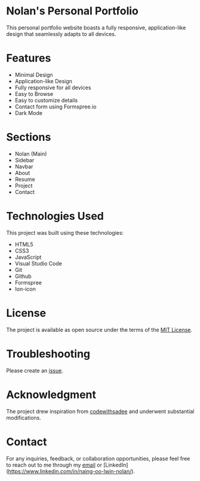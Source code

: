 # Nolan's Personal Portfolio

This personal portfolio website boasts a fully responsive, application-like design that seamlessly adapts to all devices.

# Features

- Minimal Design
- Application-like Design
- Fully responsive for all devices
- Easy to Browse
- Easy to customize details
- Contact form using Formspree.io
- Dark Mode

# Sections

- Nolan (Main)
- Sidebar
- Navbar
- About
- Resume
- Project
- Contact

# Technologies Used

This project was built using these technologies:

- HTML5
- CSS3
- JavaScript
- Visual Studio Code
- Git
- Github
- Formspree
- Ion-icon

# License

The project is available as open source under the terms of the [MIT License](https://github.com/i-am-nolan25/Personal-Portfolio/blob/7debe883a958fa446a23434b655d6d732edb58e6/LICENSE).

# Troubleshooting

Please create an [issue](https://github.com/i-am-nolan25/Personal-Portfolio/issues).

# Acknowledgment

The project drew inspiration from [codewithsadee](https://github.com/codewithsadee) and underwent substantial modifications.

# Contact
For any inquiries, feedback, or collaboration opportunities, please feel free to reach out to me through my [email](nl020@bucknell.edu) or [LinkedIn] (https://www.linkedin.com/in/naing-oo-lwin-nolan/).
